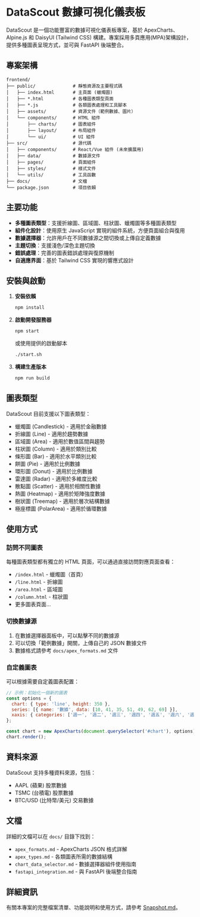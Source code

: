 # DataScout 數據可視化儀表板

DataScout 是一個功能豐富的數據可視化儀表板專案，基於 ApexCharts、Alpine.js 和 DaisyUI (Tailwind CSS) 構建。專案採用多頁應用(MPA)架構設計，提供多種圖表呈現方式，並可與 FastAPI 後端整合。

## 專案架構

```
frontend/
├── public/              # 靜態資源及主要程式碼
│   ├── index.html       # 主頁面 (蠟燭圖)
│   ├── *.html           # 各種圖表類型頁面
│   ├── *.js             # 各類圖表處理和工具腳本
│   ├── assets/          # 資源文件（範例數據、圖片）
│   └── components/      # HTML 組件
│       ├── charts/      # 圖表組件
│       ├── layout/      # 布局組件
│       └── ui/          # UI 組件
├── src/                 # 源代碼
│   ├── components/      # React/Vue 組件 (未來擴展用)
│   ├── data/            # 數據源文件
│   ├── pages/           # 頁面組件
│   ├── styles/          # 樣式文件
│   └── utils/           # 工具函數
├── docs/                # 文檔
└── package.json         # 項目依賴
```

## 主要功能

- **多種圖表類型**：支援折線圖、區域圖、柱狀圖、蠟燭圖等多種圖表類型
- **組件化設計**：使用原生 JavaScript 實現的組件系統，方便頁面組合與復用
- **數據選擇器**：允許用戶在不同數據源之間切換或上傳自定義數據
- **主題切換**：支援淺色/深色主題切換
- **錯誤處理**：完善的圖表錯誤處理與復原機制
- **自適應界面**：基於 Tailwind CSS 實現的響應式設計

## 安裝與啟動

1. **安裝依賴**
   ```bash
   npm install
   ```

2. **啟動開發服務器**
   ```bash
   npm start
   ```
   或使用提供的啟動腳本
   ```bash
   ./start.sh
   ```

3. **構建生產版本**
   ```bash
   npm run build
   ```

## 圖表類型

DataScout 目前支援以下圖表類型：

- 蠟燭圖 (Candlestick) - 適用於金融數據
- 折線圖 (Line) - 適用於趨勢數據
- 區域圖 (Area) - 適用於數值區間與趨勢
- 柱狀圖 (Column) - 適用於類別比較
- 條形圖 (Bar) - 適用於水平類別比較
- 餅圖 (Pie) - 適用於比例數據
- 環形圖 (Donut) - 適用於比例數據
- 雷達圖 (Radar) - 適用於多維度比較
- 散點圖 (Scatter) - 適用於相關性數據
- 熱圖 (Heatmap) - 適用於矩陣強度數據
- 樹狀圖 (Treemap) - 適用於層次結構數據
- 極座標圖 (PolarArea) - 適用於循環數據

## 使用方式

### 訪問不同圖表

每種圖表類型都有獨立的 HTML 頁面，可以通過直接訪問對應頁面查看：

- `/index.html` - 蠟燭圖（首頁）
- `/line.html` - 折線圖
- `/area.html` - 區域圖
- `/column.html` - 柱狀圖
- 更多圖表頁面...

### 切換數據源

1. 在數據選擇器面板中，可以點擊不同的數據源
2. 可以切換「範例數據」開關，上傳自己的 JSON 數據文件
3. 數據格式請參考 `docs/apex_formats.md` 文件

### 自定義圖表

可以根據需要自定義圖表配置：

```javascript
// 示例：初始化一個新的圖表
const options = {
  chart: { type: 'line', height: 350 },
  series: [{ name: '數據', data: [10, 41, 35, 51, 49, 62, 69] }],
  xaxis: { categories: ['週一', '週二', '週三', '週四', '週五', '週六', '週日'] }
};

const chart = new ApexCharts(document.querySelector('#chart'), options);
chart.render();
```

## 資料來源

DataScout 支持多種資料來源，包括：

- AAPL (蘋果) 股票數據
- TSMC (台積電) 股票數據
- BTC/USD (比特幣/美元) 交易數據

## 文檔

詳細的文檔可以在 `docs/` 目錄下找到：

- `apex_formats.md` - ApexCharts JSON 格式詳解
- `apex_types.md` - 各類圖表所需的數據結構
- `chart_data_selector.md` - 數據選擇器組件使用指南
- `fastapi_integration.md` - 與 FastAPI 後端整合指南

## 詳細資訊

有關本專案的完整檔案清單、功能說明和使用方式，請參考 [Snapshot.md](Snapshot.md)。